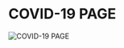 # COVID-19 PAGE
![COVID-19 PAGE](https://blogger.googleusercontent.com/img/a/AVvXsEjYGZczKu6GE6lxWbEbXcIIcJ7-MVlJZPBdK8m5TLzWfvfHQ6j7LQICieIS4Ug76Xzft81mKvOrnxQQ7Wf3eNbrSFe9bLwByCPb-XJuUl-6N8_gO1axzpoOTuR4v9wajgtlsG3Pcw5AaDYFBIQQDvm2qE07KkR2rafqoGNaO7YyxhcKI7tUjeMymS_q=s16000)
